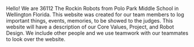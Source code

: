 Hello! We are 36112 The Rockin Robots from Polo Park Middle School in Wellington Florida. This website was created for our team members to log important things, events, memories, to be showed to the judges. This website will have a description of our Core Values, Project, and Robot Design. We include other people and we use teamwork with our teammates to look over the website.